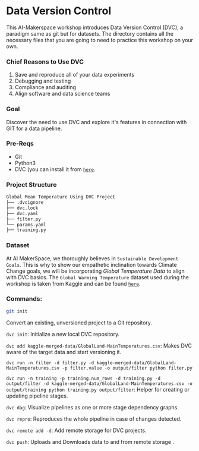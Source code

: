 # Data Version Control
This AI-Makerspace workshop introduces Data Version Control (DVC), a paradigm same as git but for datasets. The directory contains all the necessary files that you are going to need to practice this workshop on your own. 

### Chief Reasons to Use DVC

<ol>
  <li>Save and reproduce all of your data experiments</li>
  <li>Debugging and testing</li>
  <li>Compliance and auditing</li>
  <li>Align software and data science teams</li>
</ol>

### Goal
Discover the need to use DVC and explore it's features in connection with GIT for a data pipeline.  


### Pre-Reqs
- Git
- Python3
- DVC (you can install it from <a href='https://dvc.org/doc/install'>`here`</a>.

### Project Structure
```bash
Global Mean Temperature Using DVC Project
├── .dvcignore 
├── dvc.lock
├── dvc.yaml
├── filter.py
└── params.yaml
├── training.py
```

### Dataset
At AI MakerSpace, we thoroughly believes in `Sustainable Development Goals`. This is why to show our empathetic inclination towards Climate Change goals, we will be incorporating *Global Temperature Data* to align with DVC basics.
The `Global Warming Temperature` dataset used during the workshop is taken from Kaggle and can be found <a href='https://www.kaggle.com/datasets/sudalairajkumar/daily-temperature-of-major-cities'>`here`</a>.


### Commands:

```bash 
git init 
```

Convert an existing, unversioned project to a Git repository.

`dvc init`:  Initialize a new local DVC repository.

`dvc add kaggle-merged-data/GlobalLand-MainTemperatures.csv`: Makes DVC aware of the target data and start versioning it.

`dvc run -n filter -d filter.py -d kaggle-merged-data/GlobalLand-MainTemperatures.csv -p filter.value -o output/filter python filter.py`

`dvc run -n training -p training.num_rows -d training.py -d output/filter -d kaggle-merged-data/GlobalLand-MainTemperatures.csv -o output/training python training.py output/filter`: Helper for creating or updating pipeline stages.

`dvc dag`: Visualize pipelines as one or more stage dependency graphs.

`dvc repro`: Reproduces the whole pipeline in case of changes detected.

`dvc remote add -d`: Add remote storage for DVC projects.

`dvc push`:  Uploads and Downloads data to and from remote storage .

